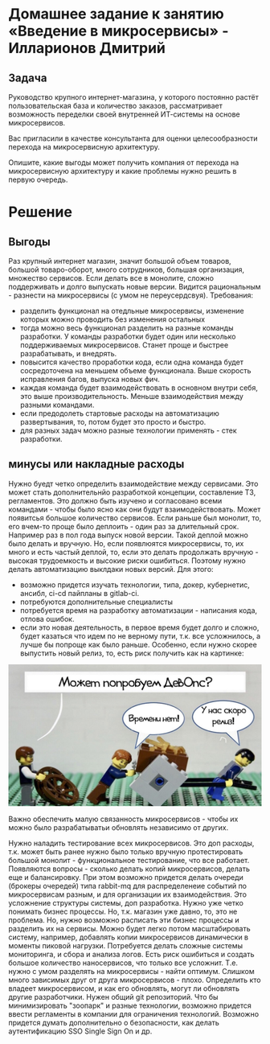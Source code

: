 # Домашнее задание к занятию «Введение в микросервисы» - Илларионов Дмитрий

## Задача

Руководство крупного интернет-магазина, у которого постоянно растёт пользовательская база и количество заказов, рассматривает возможность переделки своей внутренней   ИТ-системы на основе микросервисов. 

Вас пригласили в качестве консультанта для оценки целесообразности перехода на микросервисную архитектуру. 

Опишите, какие выгоды может получить компания от перехода на микросервисную архитектуру и какие проблемы нужно решить в первую очередь.


# Решение

## Выгоды

Раз крупный интернет магазин, значит большой объем товаров, большой товаро-оборот, много сотрудников, большая организация, множество сервисов. Если делать все в монолите, сложно поддерживать и долго выпускать новые версии. 
Видится рациональным - разнести на микросервисы (с умом не переусердсвуя).
Требования:
- разделить функционал на отедльные микросервисы, изменение которых можно проводить без изменения остальных
- тогда можно весь функционал разделить на разные команды разработки. У команды разработки будет один или несколько поддерживаемых микросервисов. Станет проще и быстрее разрабатывать, и внедрять.
- повысится качество проработки кода, если одна команда будет сосредоточена на меньшем объеме функционала. Выше скорость исправления багов, выпуска новых фич.
- каждая команда будет взаимодействовать в основном внутри себя, это выше производительность. Меньше взаимодействия между разными командами.
- если предодолеть стартовые расходы на автоматизацию развертывания, то, потом будет это просто и быстро.
- для разных задач можно разные технологии применять - стек разработки.

## минусы или накладные расходы

Нужно буедт четко определить взаимодействие между сервисами. Это может стать дополнительнйо разработкой концепции, составление ТЗ, регламентов. Это должно быть изучено и согласовано всеми командами - чтобы было ясно как они будут взаимодействовать.
Может появитсья большое количество сервисов. Если раньше был монолит, то, его вчем-то проще было деплоить - один раз за длительный срок. Например раз в пол  года выпуск новой версии. Такой деплой можно было делать и вручную.
Но, если появлюятся микросервисы, то, их много и есть частый деплой, то, если это делать продолжать вручную - высокая трудоемкость и высокие риски ошибиться. Поэтому нужно делать автоматизацию выклдаки новых версий.
Для этого:
- возможно придется изучать технологии, типа, докер, кубернетис, ансибл, ci-cd пайпланы в gitlab-ci. 
- потребуются дополнительные специалисты
- потребуется время на разработку автоматизации - написания кода, отлова ошибок.
- если это новая деятельность, в первое время будет долго и сложно, будет казаться что идем по  не верному пути, т.к. все усложнилось, а лучше бы попроще как было раньше. Особенно, если нужно скорее выпустить новый релиз, то, есть риск получить как на картинке:

![alt text](image.png)

Важно обеспечить малую связанность микросервисов - чтобы их можно было разрабатыватьи обновлять  независимо от других.

Нужно наладить тестирование всех микросервисов. Это доп расходы, т.к. может быть ранее нужно было только вручную протестировать большой монолит - функциональное тестирование, что все работает.
Появляются вопросы - сколько делать копий микросервисов, делать еще и балансировку.
При этом возможно придется делать очереди (брокеры очередей) типа rabbit-mq для распределенеие событий по микросервисам разным, и для организации их взаимодействия. Это усложнение структуры системы, доп разработка.
Нужно уже четко понимать бизнес процессы. Но, т.к. магазин уже давно, то, это не проблема. Но, нужно возможно расписать эти бизнес процессы и разделить их на сервисы.
Можно будет легко потом масштабировать систему, например, добавлять копии микросервисов динамически в моменты пиковой нагрузки. 
Потребуется делать сложные системы мониторинга, и сбора и анализа логов.
Есть риск ошибиться и создать большое количество наносервисов, что только все усложнит. Т.е. нужно с умом разделять на микросервисы - найти оптимум. Слишком много зависимых друг от друга микросервисов - плохо.
Определить кто владеет микросервисом, и как его обновлять, могут ли обновлять другие разработчики. 
Нужен общий git репозиторий.
Что бы минимизировать "зоопарк" и разные технологии, возможно придется ввести регламенты в компании для ограничения технологий.
Возможно придется думать дополнительно о безопасности, как делать аутентификацию SSO Single Sign On и др.





